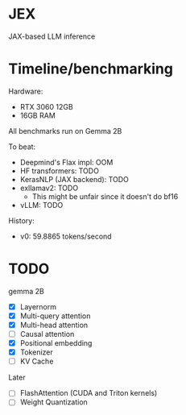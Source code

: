 # JEX
JAX-based LLM inference

# Timeline/benchmarking
Hardware:
- RTX 3060 12GB
- 16GB RAM

All benchmarks run on Gemma 2B

To beat:
- Deepmind's Flax impl: OOM
- HF transformers: TODO
- KerasNLP (JAX backend): TODO
- exllamav2: TODO
    - This might be unfair since it doesn't do bf16
- vLLM: TODO

History:
- v0: 59.8865 tokens/second

# TODO
gemma 2B
- [x] Layernorm
- [x] Multi-query attention 
- [x] Multi-head attention
- [ ] Causal attention
- [x] Positional embedding
- [x] Tokenizer
- [ ] KV Cache

Later
- [ ] FlashAttention (CUDA and Triton kernels)
- [ ] Weight Quantization
